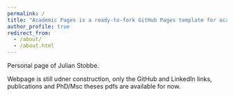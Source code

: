 ```yaml
---
permalink: /
title: "Academic Pages is a ready-to-fork GitHub Pages template for academic personal websites"
author_profile: true
redirect_from: 
  - /about/
  - /about.html
---
```



Personal page of Julian Stobbe.

Webpage is still udner construction, only the GitHub and LinkedIn links, publications and PhD/Msc theses pdfs are available for now.